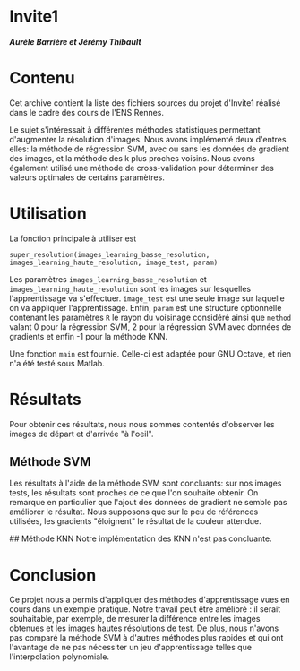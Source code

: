 # Invite1

##### Aurèle Barrière et Jérémy Thibault

# Contenu
Cet archive contient la liste des fichiers sources du projet d'Invite1 réalisé
dans le cadre des cours de l'ENS Rennes.

Le sujet s'intéressait à différentes méthodes statistiques permettant d'augmenter
la résolution d'images. Nous avons implémenté deux d'entres elles: la méthode de
régression SVM, avec ou sans les données de gradient des images, et la méthode des
k plus proches voisins. Nous avons également utilisé une méthode de cross-validation
pour déterminer des valeurs optimales de certains paramètres.

# Utilisation
La fonction principale à utiliser est
```
super_resolution(images_learning_basse_resolution, images_learning_haute_resolution, image_test, param)
```

Les paramètres `images_learning_basse_resolution` et `images_learning_haute_resolution`
sont les images sur lesquelles l'apprentissage va s'effectuer. `image_test` est une
seule image sur laquelle on va appliquer l'apprentissage. Enfin, `param` est une
structure optionnelle contenant les paramètres `R` le rayon du voisinage considéré
ainsi que `method` valant 0 pour la régression SVM, 2 pour la régression SVM avec
données de gradients et enfin -1 pour la méthode KNN.

Une fonction `main` est fournie. Celle-ci est adaptée pour GNU Octave, et rien n'a été testé sous Matlab.

# Résultats
Pour obtenir ces résultats, nous nous sommes contentés d'observer les images de départ
et d'arrivée "à l'oeil".

## Méthode SVM
Les résultats à l'aide de la méthode SVM sont concluants: sur nos images tests, les résultats
sont proches de ce que l'on souhaite obtenir.
On remarque en particulier que l'ajout des données de gradient ne semble pas améliorer le résultat. Nous supposons que sur le peu de références utilisées, les gradients "éloignent" le résultat de la couleur attendue.

## Méthode KNN
Notre implémentation des KNN n'est pas concluante.

# Conclusion
Ce projet nous a permis d'appliquer des méthodes d'apprentissage vues en cours
dans un exemple pratique.
Notre travail peut être amélioré : il serait souhaitable, par exemple, de mesurer
la différence entre les images obtenues et les images hautes résolutions de test.
De plus, nous n'avons pas comparé la méthode SVM à d'autres méthodes plus rapides
et qui ont l'avantage de ne pas nécessiter un jeu d'apprentissage telles que
l'interpolation polynomiale.
